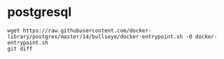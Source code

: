 # postgresql

```shell
wget https://raw.githubusercontent.com/docker-library/postgres/master/14/bullseye/docker-entrypoint.sh -O docker-entrypoint.sh
git diff
```
